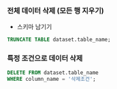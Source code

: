 ### 전체 데이터 삭제 (모든 행 지우기)
- 스키마 남기기
```sql
TRUNCATE TABLE dataset.table_name;
```

### 특정 조건으로 데이터 삭제
```sql
DELETE FROM dataset.table_name
WHERE column_name = '삭제조건';
```
